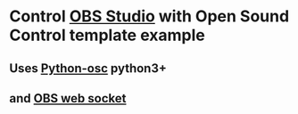 # Control [OBS Studio](https://obsproject.com/) with Open Sound Control template example

## Uses [Python-osc](https://pypi.org/project/python-osc/) python3+
## and [OBS web socket](https://github.com/Palakis/obs-websocket)

